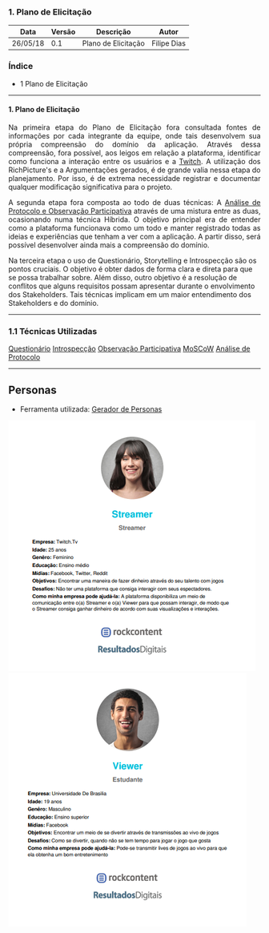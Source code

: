 ### 1. Plano de Elicitação

|Data|Versão|Descrição|Autor|
|----|----|----|----|
|26/05/18|0.1|Plano de Elicitação|Filipe Dias|

### Índice

* 1 Plano de Elicitação 

__________

#### 1. Plano de Elicitação

<p align = justify>
Na primeira etapa do Plano de Elicitação fora consultada fontes de informações por cada integrante da equipe, onde tais desenvolvem sua própria compreensão do domínio da aplicação. Através dessa compreensão, fora possível, aos leigos em relação a plataforma, identificar como funciona a interação entre os usuários e a <a href="https://github.com/gabrielziegler3/Requisitos-2018-1/wiki/Twitch">Twitch</a>.  A utilização dos RichPicture's e a Argumentações gerados, é de grande valia nessa etapa do planejamento. Por isso, é de extrema necessidade registrar e documentar qualquer modificação significativa para o projeto.

<p align = justify>
A segunda etapa fora composta ao todo de duas técnicas: A <a href="https://github.com/gabrielziegler3/Requisitos-2018-1/wiki/H%C3%ADbrido-(An%C3%A1lise-de-Protocolo--&-Observa%C3%A7%C3%A3o-Participativa)">Análise de Protocolo e Observação Participativa</a> através de uma mistura entre as duas, ocasionando numa técnica Híbrida. O objetivo principal era de entender como a plataforma funcionava como um todo e manter registrado todas as ideias e experiências que tenham a ver com a aplicação. A partir disso, será possível desenvolver ainda mais a compreensão do domínio. 

<p align = jusitfy>
Na terceira etapa o uso de Questionário, Storytelling e Introspecção são os pontos cruciais. O objetivo é obter dados de forma clara e direta para que se possa trabalhar sobre. Além disso, outro objetivo é a resolução de conflitos que alguns requisitos possam apresentar durante o envolvimento dos Stakeholders. Tais técnicas implicam em um maior entendimento dos Stakeholders e do domínio.

_________

### 1.1 Técnicas Utilizadas
[Questionário](https://github.com/gabrielziegler3/Requisitos-2018-1/wiki/Questionario)
[Introspecção](https://github.com/gabrielziegler3/Requisitos-2018-1/wiki/Introspec%C3%A7%C3%A3o)
[Observação Participativa](https://github.com/gabrielziegler3/Requisitos-2018-1/wiki/H%C3%ADbrido-(An%C3%A1lise-de-Protocolo--&-Observa%C3%A7%C3%A3o-Participativa))
[MoSCoW](https://github.com/gabrielziegler3/Requisitos-2018-1/wiki/MoSCoW)
[Análise de Protocolo](https://github.com/gabrielziegler3/Requisitos-2018-1/wiki/H%C3%ADbrido-(An%C3%A1lise-de-Protocolo--&-Observa%C3%A7%C3%A3o-Participativa))
_________

## Personas
* Ferramenta utilizada: [Gerador de Personas](https://geradordepersonas.com.br/)

<img src="./images/Personas/StreamerPersona.png">
<img src="./images/Personas/ViewerPersona.png">